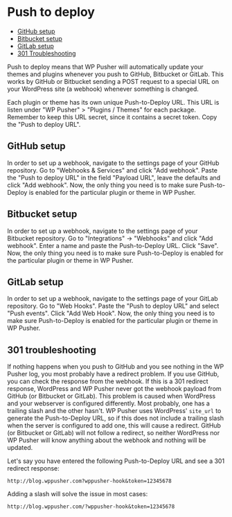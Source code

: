 # Push to deploy

* [GitHub setup](#github-setup)
* [Bitbucket setup](#bitbucket-setup)
* [GitLab setup](#gitlab-setup)
* [301 Troubleshooting](#301-troubleshooting)

Push to deploy means that WP Pusher will automatically update your themes and plugins whenever you push to GitHub, Bitbucket or GitLab. This works by GitHub or Bitbucket sending a POST request to a special URL on your WordPress site (a webhook) whenever something is changed.

Each plugin or theme has its own unique Push-to-Deploy URL. This URL is listen under "WP Pusher" > "Plugins / Themes" for each package. Remember to keep this URL secret, since it contains a secret token. Copy the "Push to deploy URL".

## GitHub setup

In order to set up a webhook, navigate to the settings page of your GitHub repository. Go to "Webhooks & Services" and click "Add webhook". Paste the "Push to deploy URL" in the field "Payload URL", leave the defaults and click "Add webhook". Now, the only thing you need is to make sure Push-to-Deploy is enabled for the particular plugin or theme in WP Pusher.

## Bitbucket setup

In order to set up a webhook, navigate to the settings page of your Bitbucket repository. Go to "Integrations" -> "Webhooks" and click "Add webhook". Enter a name and paste the Push-to-Deploy URL. Click "Save". Now, the only thing you need is to make sure Push-to-Deploy is enabled for the particular plugin or theme in WP Pusher.

## GitLab setup

In order to set up a webhook, navigate to the settings page of your GitLab repository. Go to "Web Hooks". Paste the "Push to deploy URL" and select "Push events". Click "Add Web Hook". Now, the only thing you need is to make sure Push-to-Deploy is enabled for the particular plugin or theme in WP Pusher.

## 301 troubleshooting

If nothing happens when you push to GitHub and you see nothing in the WP Pusher log, you most probably have a redirect problem. If you use GitHub, you can check the response from the webhook. If this is a 301 redirect response, WordPress and WP Pusher never got the webhook payload from GitHub (or Bitbucket or GitLab). This problem is caused when WordPress and your webserver is configured differently. Most probably, one has a trailing slash and the other hasn't. WP Pusher uses WordPress' `site_url` to generate the Push-to-Deploy URL, so if this does not include a trailing slash when the server is configured to add one, this will cause a redirect. GitHub (or Bitbucket or GitLab) will not follow a redirect, so neither WordPress nor WP Pusher will know anything about the webhook and nothing will be updated.

Let's say you have entered the following Push-to-Deploy URL and see a 301 redirect response:

```
http://blog.wppusher.com?wppusher-hook&token=12345678
```

Adding a slash will solve the issue in most cases:

```
http://blog.wppusher.com/?wppusher-hook&token=12345678
```
